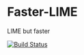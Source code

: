 # Faster-LIME
LIME but faster

[![Build Status](https://travis-ci.com/seansaito/Faster-LIME.svg?token=wh5aYpEiVyMyx9ysvFdy&branch=master)](https://travis-ci.com/seansaito/Faster-LIME)
